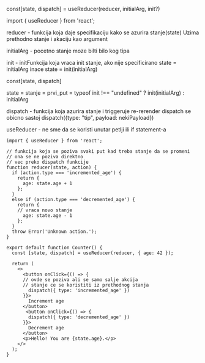 const[state, dispatch] = useReducer(reducer, initialArg, init?)

import { useReducer } from 'react';

reducer - funkcija koja daje specifikaciju kako se azurira stanje(state)
Uzima prethodno stanje i akaciju kao argument

initialArg - pocetno stanje moze bilti bilo kog tipa

init - initFunkcija koja vraca init stanje, ako nije specificirano
state = initialArg inace state = init(initialArg)


const[state, dispatch]

state = stanje = prvi_put = typeof init !== "undefined" ? init(initialArg) : initialArg

dispatch - funkcija koja azurira stanje i triggeruje re-rerender
dispatch se obicno sastoj
dispatch({type: "tip", payload: nekiPayload})

useReducer - ne sme da se koristi unutar petlji ili if statement-a


```
import { useReducer } from 'react';

// funkcija koja se poziva svaki put kad treba stanje da se promeni
// ona se ne poziva direktno
// vec preko dispatch funkcije
function reducer(state, action) {
  if (action.type === 'incremented_age') {
    return {
      age: state.age + 1
    };
  }
  else if (action.type === 'decremented_age') {
    return {
    // vraca novo stanje
      age: state.age - 1
    };
  }
  throw Error('Unknown action.');
}

export default function Counter() {
  const [state, dispatch] = useReducer(reducer, { age: 42 });

  return (
    <>
      <button onClick={() => {
      // ovde se poziva ali se samo salje akcija
      // stanje ce se koristiti iz prethodnog stanja
        dispatch({ type: 'incremented_age' })
      }}>
        Increment age
      </button>
       <button onClick={() => {
        dispatch({ type: 'decremented_age' })
      }}>
        Decrement age
      </button>
      <p>Hello! You are {state.age}.</p>
    </>
  );
}

```